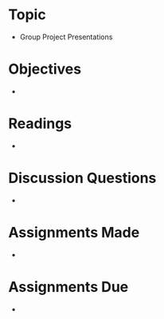 # Topic

* Group Project Presentations

# Objectives

* 

# Readings

* 

# Discussion Questions

* 

# Assignments Made

* 

# Assignments Due

* 
